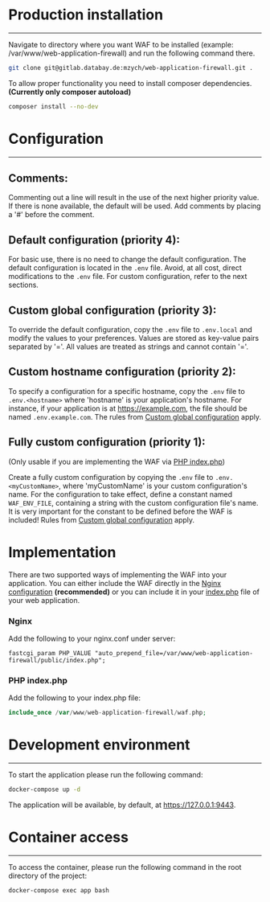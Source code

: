 # Production installation
___
Navigate to directory where you want WAF to be installed (example: /var/www/web-application-firewall) and run the following command there.
```bash
git clone git@gitlab.databay.de:mzych/web-application-firewall.git .
```

To allow proper functionality you need to install composer dependencies. <b>(Currently only composer autoload)</b>
```bash
composer install --no-dev
```

# Configuration
___

## Comments:
Commenting out a line will result in the use of the next higher priority value.
If there is none available, the default will be used.
Add comments by placing a '#' before the comment.

## Default configuration (priority 4):
For basic use, there is no need to change the default configuration.
The default configuration is located in the `.env` file.
Avoid, at all cost, direct modifications to the `.env` file.
For custom configuration, refer to the next sections.

## Custom global configuration (priority 3):
To override the default configuration, copy the `.env` file to `.env.local` and modify the values to your preferences.
Values are stored as key-value pairs separated by '='.
All values are treated as strings and cannot contain '='.

## Custom hostname configuration (priority 2):
To specify a configuration for a specific hostname, copy the `.env` file to `.env.<hostname>` where 'hostname' is your application's hostname.
For instance, if your application is at https://example.com, the file should be named `.env.example.com`.
The rules from [Custom global configuration](#custom-global-configuration-priority-3) apply.

## Fully custom configuration (priority 1):
(Only usable if you are implementing the WAF via [PHP index.php](#PHP-indexphp))

Create a fully custom configuration by copying the `.env` file to `.env.<myCustomName>`, where 'myCustomName' is your custom configuration's name.
For the configuration to take effect, define a constant named `WAF_ENV_FILE`, containing a string with the custom configuration file's name.
It is very important for the constant to be defined before the WAF is included!
Rules from [Custom global configuration](#custom-global-configuration-priority-3) apply.

# Implementation
There are two supported ways of implementing the WAF into your application. You can either include the WAF directly in the [Nginx configuration](#Nginx) <b>(recommended)</b> or you can include it in your [index.php](#PHP-indexphp) file of your web application.

### Nginx
Add the following to your nginx.conf under server:
```
fastcgi_param PHP_VALUE "auto_prepend_file=/var/www/web-application-firewall/public/index.php";
```

### PHP index.php
Add the following to your index.php file:
```php
include_once /var/www/web-application-firewall/waf.php;
```

# Development environment
___
To start the application please run the following command:
```bash
docker-compose up -d
```
The application will be available, by default, at https://127.0.0.1:9443.

# Container access
___
To access the container, please run the following command in the root directory of the project:
```bash
docker-compose exec app bash
```
